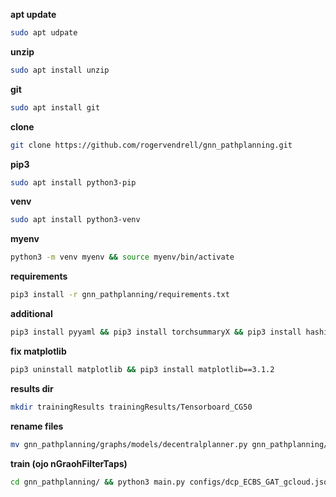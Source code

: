 **apt update**
```bash
sudo apt udpate
```

**unzip**
```bash
sudo apt install unzip
```

**git**
```bash
sudo apt install git
```

**clone**
```bash
git clone https://github.com/rogervendrell/gnn_pathplanning.git
```

**pip3**
```bash
sudo apt install python3-pip
```

**venv**
```bash
sudo apt install python3-venv
```

**myenv**
```bash
python3 -m venv myenv && source myenv/bin/activate
```

**requirements**
```bash
pip3 install -r gnn_pathplanning/requirements.txt
```

**additional**
```bash
pip3 install pyyaml && pip3 install torchsummaryX && pip3 install hashids && pip3 install seaborn
```

**fix matplotlib**
```bash
pip3 uninstall matplotlib && pip3 install matplotlib==3.1.2
```

**results dir**
```bash
mkdir trainingResults trainingResults/Tensorboard_CG50
```

**rename files**
```bash
mv gnn_pathplanning/graphs/models/decentralplanner.py gnn_pathplanning/graphs/models/decentralplanner_GAT.py && mv gnn_pathplanning/graphs/models/decentralplanner_normal.py gnn_pathplanning/graphs/models/decentralplanner.py
```

**train (ojo nGraohFilterTaps)**
```bash
cd gnn_pathplanning/ && python3 main.py configs/dcp_ECBS_GAT_gcloud.json --mode train  --map_w 20 --nGraphFilterTaps 3  --num_agents 10  --trained_num_agents 10
```